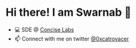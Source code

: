 # Hi there! I am Swarnab 👋

- 💻 SDE @ <a href="https://twitter.com/ConciseLabs" target="_blank">Concise Labs</a>
- 📫 Connect with me on twitter <a href="https://twitter.com/0xcatrovacer" target="_blank">@0xcatrovacer</a> 
